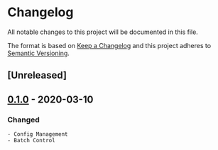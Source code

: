 # Changelog
All notable changes to this project will be documented in this file.

The format is based on [Keep a Changelog](http://keepachangelog.com/en/1.0.0/)
and this project adheres to [Semantic Versioning](http://semver.org/spec/v2.0.0.html).

## [Unreleased]

## [0.1.0] - 2020-03-10
### Changed
    - Config Management
    - Batch Control

[0.1.0]: https://github.com/equinoxfitness/scripty/releases/tag/v0.1.0